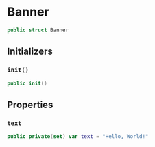 # Banner

``` swift
public struct Banner 
```

## Initializers

### `init()`

``` swift
public init() 
```

## Properties

### `text`

``` swift
public private(set) var text = "Hello, World!"
```
